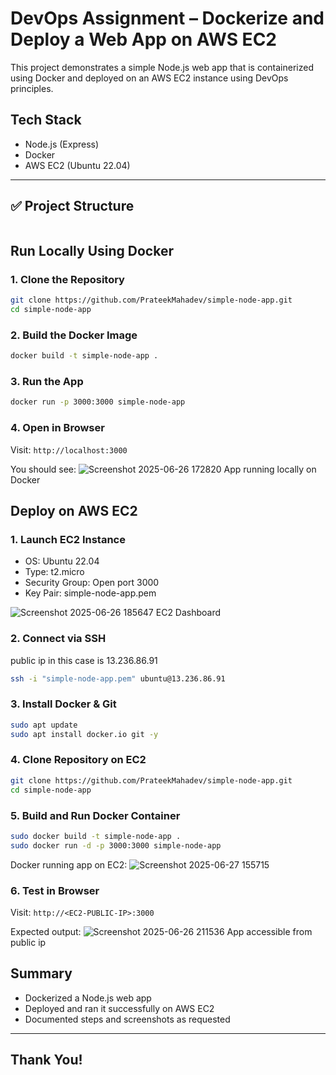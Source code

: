 # DevOps Assignment – Dockerize and Deploy a Web App on AWS EC2

This project demonstrates a simple Node.js web app that is containerized using Docker and deployed on an AWS EC2 instance using DevOps principles.


## Tech Stack

- Node.js (Express)
- Docker
- AWS EC2 (Ubuntu 22.04)

---

## ✅ Project Structure
``` simple-node-app/ ├── app.js ├── Dockerfile ├── .dockerignore ├── package.json ├── package-lock.json 
``` 


## Run Locally Using Docker

### 1. Clone the Repository
```bash
git clone https://github.com/PrateekMahadev/simple-node-app.git
cd simple-node-app
```

### 2. Build the Docker Image
```bash
docker build -t simple-node-app .
```

### 3. Run the App
```bash
docker run -p 3000:3000 simple-node-app
```

### 4. Open in Browser

Visit: `http://localhost:3000`

You should see:
![Screenshot 2025-06-26 172820](https://github.com/user-attachments/assets/2c1ec333-ac13-46e0-a6ee-7b7b8a10382e)
App running locally on Docker

## Deploy on AWS EC2

### 1. Launch EC2 Instance

- OS: Ubuntu 22.04  
- Type: t2.micro  
- Security Group: Open port 3000  
- Key Pair: simple-node-app.pem

![Screenshot 2025-06-26 185647](https://github.com/user-attachments/assets/c2dcc389-58c8-4a7b-9cc4-df9c09093bad)
EC2 Dashboard


### 2. Connect via SSH
public ip in this case is 13.236.86.91
```bash
ssh -i "simple-node-app.pem" ubuntu@13.236.86.91
```

### 3. Install Docker & Git
```bash
sudo apt update
sudo apt install docker.io git -y
```
### 4. Clone Repository on EC2
```bash
git clone https://github.com/PrateekMahadev/simple-node-app.git
cd simple-node-app
```
### 5. Build and Run Docker Container
```bash
sudo docker build -t simple-node-app .
sudo docker run -d -p 3000:3000 simple-node-app
```
Docker running app on EC2:
![Screenshot 2025-06-27 155715](https://github.com/user-attachments/assets/7189b40e-18a0-4cb0-9d8d-bdd14397182a)


### 6. Test in Browser

Visit: `http://<EC2-PUBLIC-IP>:3000`

Expected output:
![Screenshot 2025-06-26 211536](https://github.com/user-attachments/assets/4b2e766d-5220-4398-93fd-f2740fddaa3f)
App accessible from public ip

## Summary

- Dockerized a Node.js web app  
- Deployed and ran it successfully on AWS EC2  
- Documented steps and screenshots as requested

---

## Thank You!

